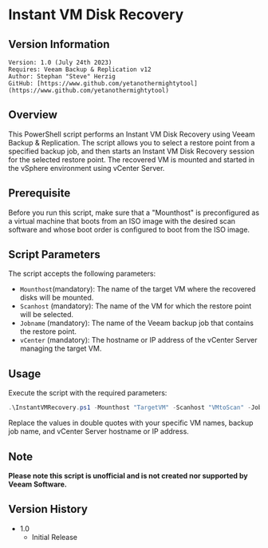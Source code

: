# Instant VM Disk Recovery

## Version Information
~~~~
Version: 1.0 (July 24th 2023)
Requires: Veeam Backup & Replication v12 
Author: Stephan "Steve" Herzig 
GitHub: [https://www.github.com/yetanothermightytool](https://www.github.com/yetanothermightytool)
~~~~

## Overview

This PowerShell script performs an Instant VM Disk Recovery using Veeam Backup & Replication. The script allows you to select a restore point from a specified backup job, and then starts an Instant VM Disk Recovery session for the selected restore point. The recovered VM is mounted and started in the vSphere environment using vCenter Server.

## Prerequisite

Before you run this script, make sure that a "Mounthost" is preconfigured as a virtual machine that boots from an ISO image with the desired scan software and whose boot order is configured to boot from the ISO image.

## Script Parameters

The script accepts the following parameters:

- `Mounthost`(mandatory): The name of the target VM where the recovered disks will be mounted.
- `Scanhost` (mandatory): The name of the VM for which the restore point will be selected.
- `Jobname`  (mandatory): The name of the Veeam backup job that contains the restore point.
- `vCenter`  (mandatory): The hostname or IP address of the vCenter Server managing the target VM.

## Usage

Execute the script with the required parameters:

```powershell
.\InstantVMRecovery.ps1 -Mounthost "TargetVM" -Scanhost "VMtoScan" -Jobname "BackupJob" -vCenter "vCenterServer"
```

Replace the values in double quotes with your specific VM names, backup job name, and vCenter Server hostname or IP address.

## Note

**Please note this script is unofficial and is not created nor supported by Veeam Software.**

## Version History

* 1.0
    * Initial Release
